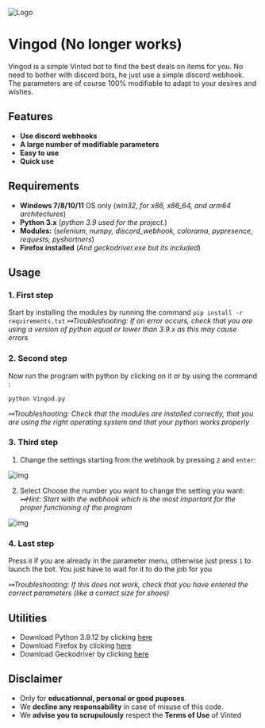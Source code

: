![Logo](https://i.imgur.com/3LL84iI.png)


# Vingod (No longer works)

Vingod is a simple Vinted bot to find the best deals on items for you. No need to bother with discord bots, he just use a simple discord webhook. The parameters are of course 100% modifiable to adapt to your desires and wishes. 

## Features

- **Use discord webhooks**
- **A large number of modifiable parameters**
- **Easy to use**
- **Quick use**

## Requirements
- **Windows 7/8/10/11** OS only (*win32, for x86, x86_64, and arm64 architectures*)
- **Python 3.x** (*python 3.9 used for the project.*)
- **Modules:** (*selenium, numpy, discord_webhook, colorama, pypresence, requests, pyshortners*)
- **Firefox installed** (*And geckodriver.exe but its included*) 

## Usage
### 1. First step

Start by installing the modules by running the command `pip install -r requirements.txt`
*↦Troubleshooting: If an error occurs, check that you are using a version of python equal or lower than 3.9.x as this may cause errors*

### 2. Second step

Now run the program with python by clicking on it or by using the command :
```console
python Vingod.py
```
*↦Troubleshooting: Check that the modules are installed correctly, that you are using the right operating system and that your python works properly*

### 3. Third step

1) Change the settings starting from the webhook by pressing `2` and `enter`:

![img](https://imgur.com/es1zcij.png)

2) Select Choose the number you want to change the setting you want:
*↦Hint: Start with the webhook which is the most important for the proper functioning of the program*

![img](https://imgur.com/YskhAPL.png)

### 4. Last step
Press `8` if you are already in the parameter menu, otherwise just press `1` to launch the bot. You just have to wait for it to do the job for you

*↦Troubleshooting: If this does not work, check that you have entered the correct parameters (like a correct size for shoes)*

## Utilities 
- Download Python 3.9.12 by clicking [here](https://www.python.org/downloads/release/python-3912/)
- Download Firefox by clicking [here](https://www.mozilla.org/fr/firefox/new/)
- Download Geckodriver by clicking [here](https://github.com/mozilla/geckodriver/releases)

## Disclaimer
- Only for **educationnal, personal or good puposes**.
- We **decline any responsability** in case of misuse of this code.
- We **advise you to scrupulously** respect the **Terms of Use** of Vinted
